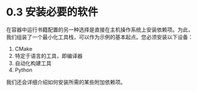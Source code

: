 # 0.3 安装必要的软件

在容器中运行书籍配置的另一种选择是直接在主机操作系统上安装依赖项。为此，我们组装了一个最小化工具栈，可以作为示例的基本起点。您必须安装以下设备：

1. CMake
2. 特定于语言的工具，即编译器
3. 自动化构建工具
4. Python

我们还会详细介绍如何安装所需的某些附加依赖项。